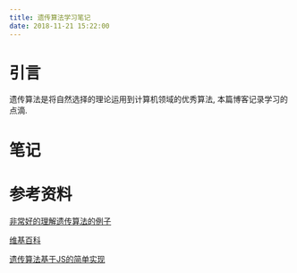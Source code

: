 ```yaml
---
title: 遗传算法学习笔记
date: 2018-11-21 15:22:00
---
```

# 引言 #

遗传算法是将自然选择的理论运用到计算机领域的优秀算法, 本篇博客记录学习的点滴.

# 笔记 #



# 参考资料 #

[非常好的理解遗传算法的例子](http://blog.csdn.net/b2b160/article/details/4680853/)

[维基百科](https://zh.wikipedia.org/zh-cn/%E9%81%97%E4%BC%A0%E7%AE%97%E6%B3%95)

[遗传算法基于JS的简单实现](http://alteredqualia.com/visualization/evolve/)




